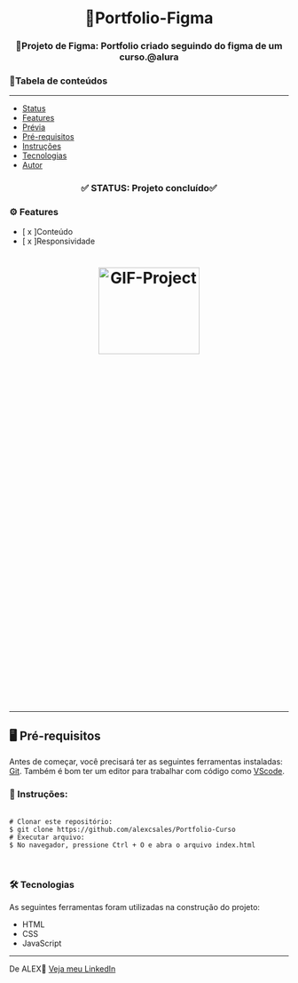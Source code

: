 <h1 align="center">📌Portfolio-Figma</h1>
  <h3 align="center">📌Projeto de Figma: Portfolio criado seguindo do figma de um curso.@alura</h3>

  <h3>📄Tabela de conteúdos</h3>
  <hr>
  <ul>
    <li><a href="#status">Status</a></li>
    <li><a href="#features">Features</a></li>
    <li><a href="#preview">Prévia</a></li>
    <li><a href="#prerequisites">Pré-requisitos</a></li>
    <li><a href="#instructions">Instruções</a></li>
    <li><a href="#technologies">Tecnologias</a></li>
    <li><a href="#author">Autor</a></li>
  </ul>

  <h3 id="status" align="center">✅ STATUS: Projeto concluído✅</h3>

  <h3 id="features">⚙ Features</h3>
  <ul>
    <li>[ x ]Conteúdo</li>
    <li>[ x ]Responsividade</li>
  </ul>

  <h1 id="preview" align="center">
    <img height="20%" width="60%" src="assets/images/readme.gif" alt="GIF-Project">
  </h1>
  <hr>

  <h2 id="prerequisites">🖥️ Pré-requisitos</h2>
  <p>Antes de começar, você precisará ter as seguintes ferramentas instaladas: <a href="https://git-scm.com/downloads">Git</a>. Também é bom ter um editor para trabalhar com código como <a href="https://code.visualstudio.com/download">VScode</a>.</p>

  <h3 id="instructions">📖 Instruções:</h3>
  <pre>
    <code>
# Clonar este repositório:
$ git clone https://github.com/alexcsales/Portfolio-Curso
# Executar arquivo:
$ No navegador, pressione Ctrl + O e abra o arquivo index.html
    </code>
  </pre>

  <h3 id="technologies">🛠 Tecnologias</h3>
  <p>As seguintes ferramentas foram utilizadas na construção do projeto:</p>
  <ul>
    <li>HTML</li>
    <li>CSS</li>
    <li>JavaScript</li>
  </ul>
  <hr>

  <p id="author">De ALEX🤘 <a href="https://www.linkedin.com/in/alexsales-dev/">Veja meu LinkedIn</a></p>
